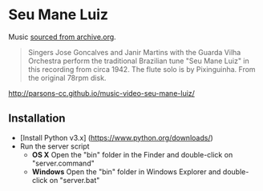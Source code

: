 # Seu Mane Luiz

Music [sourced from archive.org](https://archive.org/details/JoseGoncalvesEJanirMartins-SeuManeLuiz).

> Singers Jose Goncalves and Janir Martins with the Guarda Vilha Orchestra perform the traditional Brazilian tune "Seu Mane Luiz" in this recording from circa 1942. The flute solo is by Pixinguinha. From the original 78rpm disk.

http://parsons-cc.github.io/music-video-seu-mane-luiz/

## Installation

 * [Install Python v3.x] (https://www.python.org/downloads/)
 * Run the server script
 	* **OS X** Open the "bin" folder in the Finder and double-click on "server.command"
	* **Windows** Open the "bin" folder in Windows Explorer and double-click on "server.bat"

